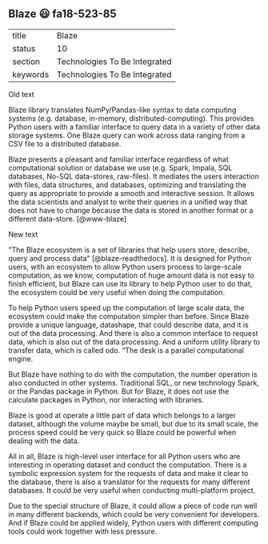 ## Blaze :smiley: fa18-523-85


|          |                               |
| -------- | ----------------------------- |
| title    | Blaze                         | 
| status   | 10                            |
| section  | Technologies To Be Integrated |
| keywords | Technologies To Be Integrated |


Old text   

Blaze library translates NumPy/Pandas-like syntax to data computing
systems (e.g. database, in-memory, distributed-computing). This
provides Python users with a familiar interface to query data in a
variety of other data storage systems.  One Blaze query can work
across data ranging from a CSV file to a distributed database.

Blaze presents a pleasant and familiar interface regardless of what
computational solution or database we use (e.g. Spark, Impala, SQL
databases, No-SQL data-stores, raw-files). It mediates the users
interaction with files, data structures, and databases, optimizing and
translating the query as appropriate to provide a smooth and
interactive session. It allows the data scientists and analyst to
write their queries in a unified way that does not have to change
because the data is stored in another format or a different
data-store. [@www-blaze]   


New text

"The Blaze ecosystem is a set of libraries that help users store, describe, query and process data" [@blaze-readthedocs]. It is designed for Python users, with an ecosystem to allow Python users process to large-scale computation, as we know, computation of huge amount data is not easy to finish efficient, but Blaze can use its library to help Python user to do that, the ecosystem could be very useful when doing the computation.   

To help Python users speed up the computation of large scale data, the ecosystem could make the computation simpler than before. Since Blaze provide a unique language, datashape, that could describe data, and it is out of the data processing. And there is also a common interface to request data, which is also out of the data processing. And a uniform utility library to transfer data, which is called odo. “The desk is a parallel computational engine.   

But Blaze have nothing to do with the computation, the number operation is also conducted in other systems. Traditional SQL, or new technology Spark, or the Pandas package in Python. But for Blaze, it does not use the calculate packages in Python, nor interacting with libraries.   

Blaze is good at operate a little part of data which belongs to a larger dataset, although the volume maybe be small, but due to its small scale, the process speed could be very quick so Blaze could be powerful when dealing with the data.    

All in all, Blaze is high-level user interface for all Python users who are interesting in operating dataset and conduct the computation. There is a symbolic expression system for the requests of data and make it clear to the database, there is also a translator for the requests for many different databases. It could be very useful when conducting multi-platform project.   

Due to the special structure of Blaze, it could allow a piece of code run well in many different backends, which could be very convenient for developers. And if Blaze could be applied widely, Python users with different computing tools could work together with less pressure. 


